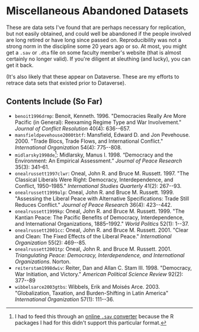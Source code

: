 # Miscellaneous Abandoned Datasets

These are data sets I've found that are perhaps necessary for replication, but not easily obtained, and could well be abandoned if the people involved are long retired or have long since passed on. Reproducibility was not a strong norm in the discipline some 20 years ago or so. At most, you might get a `.sav` or `.dta` file on some faculty member's website (that is almost certainly no longer valid). If you're diligent at sleuthing (and lucky), you can get it back.

(It's also likely that these appear on Dataverse. These are my efforts to retrace data sets that existed prior to Dataverse).

## Contents Include (So Far)

- `benoit1996drmp`: Benoit, Kenneth. 1996. "Democracies Really Are More Pacific (in General): Reexaming Regime Type and War Involvement." *Journal of Conflict Resolution* 40(4): 636--657.
- `mansfieldpevehouse2000tbtf`: Mansfield, Edward D. and Jon Pevehouse. 2000. "Trade Blocs, Trade Flows, and International Conflict." *International Organization* 54(4): 775--808.
- `midlarsky1998de`[^convert]: Midlarsky, Manus I. 1998. “Democracy and the Environment: An Empirical Assessment.” *Journal of Peace Research* 35(3): 341–61.
- `onealrussett1997clwr`: Oneal, John R. and Bruce M. Russett. 1997. "The Classical Liberals Were Right: Democracy, Interdependence, and Conflict, 1950–1985." *International Studies Quarterly* 41(2): 267--93.
- `onealrussett1999alp`: Oneal, John R. and Bruce M. Russett. 1999. "Assessing the Liberal Peace with Alternative Specifications: Trade Still Reduces Conflict." *Journal of Peace Research* 36(4): 423--442.
- `onealrussett1999kp`: Oneal, John R. and Bruce M. Russett. 1999. "The Kantian Peace: The Pacific Benefits of Democracy, Interdependence, and International Organizations, 1885–1992." *World Politics* 52(1): 1--37.
- `onealrussett2001cc`: Oneal, John R. and Bruce M. Russett. 2001. "Clear and Clean: The Fixed Effects of the Liberal Peace." *International Organization* 55(2): 469--85.
- `onealrussett2001tp`: Oneal, John R. and Bruce M. Russett. 2001. *Triangulating Peace: Democracy, Interdependence, and International Organizations*. Norton.
- `reiterstam1998dwiv`: Reiter, Dan and Allan C. Stam III. 1998. "Democracy, War Initiation, and Victory." *American Political Science Review* 92(2): 377--89
- `wibbelsarce2003gtbs`: Wibbels, Erik and Moisés Arce. 2003. "Globalization, Taxation, and Burden-Shifting in Latin America" *International Organization* 57(1): 111--36.

[^convert]: I had to feed this through an [online `.sav` converter](https://secure.ncounter.de/spssconverter) because the R packages I had for this didn't support this particular format.
